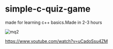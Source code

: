 # simple-c-quiz-game
made for learning c++ basics.Made in 2-3 hours

![mq2](https://github.com/aac3master/simple-c-quiz-game/assets/96526713/a628eb17-e807-465a-9805-e498ccf0fdb4)

https://www.youtube.com/watch?v=uCadoSsu4ZM
